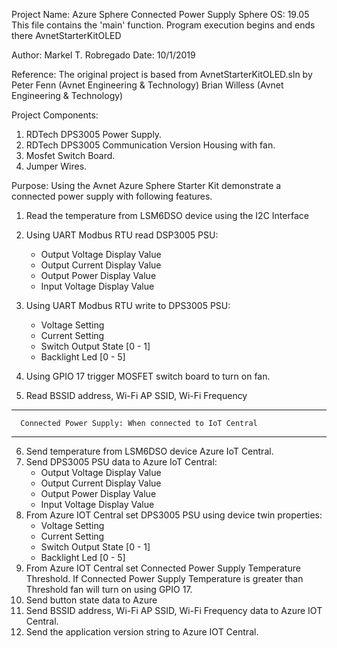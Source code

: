    
   Project Name: Azure Sphere Connected Power Supply
   Sphere OS: 19.05
   This file contains the 'main' function. Program execution begins and ends there
   AvnetStarterKitOLED

   Author: Markel T. Robregado
   Date: 10/1/2019

   Reference:
   The original project is based from AvnetStarterKitOLED.sln by 
   Peter Fenn (Avnet Engineering & Technology)
   Brian Willess (Avnet Engineering & Technology)

   Project Components:

   1. RDTech DPS3005 Power Supply.
   2. RDTech DPS3005 Communication Version Housing with fan.
   3. Mosfet Switch Board.
   4. Jumper Wires.

   Purpose:
   Using the Avnet Azure Sphere Starter Kit demonstrate a connected power supply with 
   following features.

   1. Read the temperature from LSM6DSO device using the I2C Interface
   2. Using UART Modbus RTU read DSP3005 PSU: 
		- Output Voltage Display Value 
		- Output Current Display Value
		- Output Power Display Value
		- Input Voltage Display Value

   3. Using UART Modbus RTU write to DPS3005 PSU:
		- Voltage Setting
		- Current Setting
		- Switch Output State [0 - 1]
		- Backlight Led [0 - 5]
   4. Using GPIO 17 trigger MOSFET switch board to turn on fan.   
   5. Read BSSID address, Wi-Fi AP SSID, Wi-Fi Frequency

   *************************************************************************************************
      Connected Power Supply: When connected to IoT Central
   *************************************************************************************************
   6. Send temperature from LSM6DSO device Azure IoT Central.
   7. Send DPS3005 PSU data to Azure IoT Central:
		- Output Voltage Display Value 
		- Output Current Display Value
		- Output Power Display Value
		- Input Voltage Display Value
   8. From Azure IOT Central set DPS3005 PSU using device twin properties:
		- Voltage Setting
		- Current Setting
		- Switch Output State [0 - 1]
		- Backlight Led [0 - 5]
   9. From Azure IOT Central set Connected Power Supply Temperature Threshold.
      If Connected Power Supply Temperature is greater than Threshold fan will
	  turn on using GPIO 17.
   9. Send button state data to Azure
   10. Send BSSID address, Wi-Fi AP SSID, Wi-Fi Frequency data to Azure IOT Central.
   11. Send the application version string to Azure IOT Central.